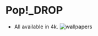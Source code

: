 # Pop!_DROP
* All available in 4k.
![wallpapers](https://preview.redd.it/yylnvxsq87k81.png?width=1280&format=png&auto=webp&s=3b5ba01b399c301ed0f8d4bba2dd3acf98cacb32)
